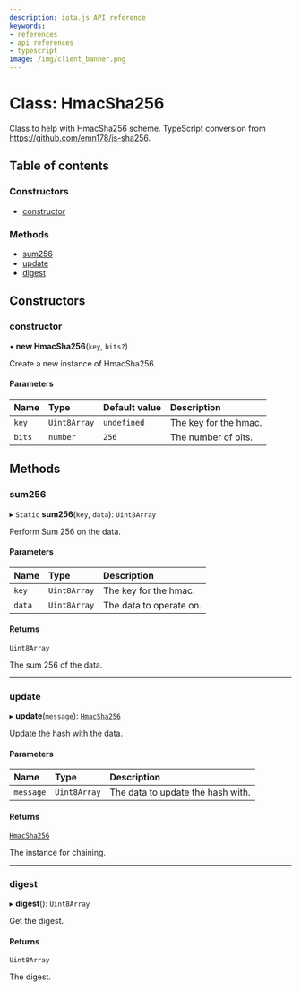```yaml
---
description: iota.js API reference
keywords:
- references
- api references
- typescript
image: /img/client_banner.png
---
```

# Class: HmacSha256

Class to help with HmacSha256 scheme.
TypeScript conversion from https://github.com/emn178/js-sha256.

## Table of contents

### Constructors

- [constructor](HmacSha256.md#constructor)

### Methods

- [sum256](HmacSha256.md#sum256)
- [update](HmacSha256.md#update)
- [digest](HmacSha256.md#digest)

## Constructors

### constructor

• **new HmacSha256**(`key`, `bits?`)

Create a new instance of HmacSha256.

#### Parameters

| Name | Type | Default value | Description |
| :------ | :------ | :------ | :------ |
| `key` | `Uint8Array` | `undefined` | The key for the hmac. |
| `bits` | `number` | `256` | The number of bits. |

## Methods

### sum256

▸ `Static` **sum256**(`key`, `data`): `Uint8Array`

Perform Sum 256 on the data.

#### Parameters

| Name | Type | Description |
| :------ | :------ | :------ |
| `key` | `Uint8Array` | The key for the hmac. |
| `data` | `Uint8Array` | The data to operate on. |

#### Returns

`Uint8Array`

The sum 256 of the data.

___

### update

▸ **update**(`message`): [`HmacSha256`](HmacSha256.md)

Update the hash with the data.

#### Parameters

| Name | Type | Description |
| :------ | :------ | :------ |
| `message` | `Uint8Array` | The data to update the hash with. |

#### Returns

[`HmacSha256`](HmacSha256.md)

The instance for chaining.

___

### digest

▸ **digest**(): `Uint8Array`

Get the digest.

#### Returns

`Uint8Array`

The digest.
